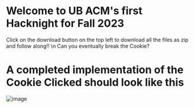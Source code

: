 # Welcome to UB ACM's first Hacknight for Fall 2023
Click on the download button on the top left to download all the files as zip and follow along!! \n
Can you eventually break the Cookie?

# A completed implementation of the Cookie Clicked should look like this
![image](https://github.com/nitinpai300/UBACM-Hacknight1/assets/70819680/9911f577-7ce4-45e5-bf63-3cc8587f9533)

